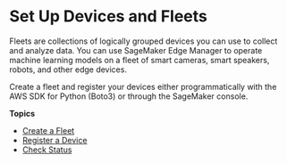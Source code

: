 # Set Up Devices and Fleets<a name="edge-device-fleet"></a>

Fleets are collections of logically grouped devices you can use to collect and analyze data\. You can use SageMaker Edge Manager to operate machine learning models on a fleet of smart cameras, smart speakers, robots, and other edge devices\.

Create a fleet and register your devices either programmatically with the AWS SDK for Python \(Boto3\) or through the SageMaker console\.

**Topics**
+ [Create a Fleet](edge-device-fleet-create.md)
+ [Register a Device](edge-device-fleet-register.md)
+ [Check Status](edge-device-fleet-check-status.md)